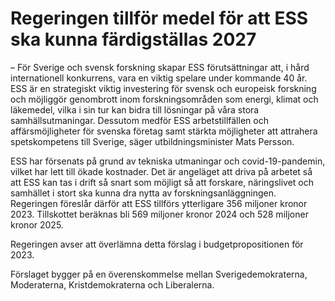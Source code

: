 # Regeringen tillför medel för att ESS ska kunna färdigställas 2027

– För Sverige och svensk forskning skapar ESS förutsättningar att, i hård internationell konkurrens, vara en viktig spelare under kommande 40 år. ESS är en strategiskt viktig investering för svensk och europeisk forskning och möjliggör genombrott inom forskningsområden som energi, klimat och läkemedel, vilka i sin tur kan bidra till lösningar på våra stora samhällsutmaningar. Dessutom medför ESS arbetstillfällen och affärsmöjligheter för svenska företag samt stärkta möjligheter att attrahera spetskompetens till Sverige, säger utbildningsminister Mats Persson.

ESS har försenats på grund av tekniska utmaningar och covid\-19\-pandemin, vilket har lett till ökade kostnader. Det är angeläget att driva på arbetet så att ESS kan tas i drift så snart som möjligt så att forskare, näringslivet och samhället i stort ska kunna dra nytta av forskningsanläggningen. Regeringen föreslår därför att ESS tillförs ytterligare 356 miljoner kronor 2023\. Tillskottet beräknas bli 569 miljoner kronor 2024 och 528 miljoner kronor 2025\.

Regeringen avser att överlämna detta förslag i budgetpropositionen för 2023\.

Förslaget bygger på en överenskommelse mellan Sverigedemokraterna, Moderaterna, Kristdemokraterna och Liberalerna.
